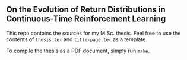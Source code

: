 On the Evolution of Return Distributions in Continuous-Time Reinforcement Learning
----------------------------------------------------------------------------------

This repo contains the sources for my M.Sc. thesis. Feel free to use the
contents of `thesis.tex` and `title-page.tex` as a template.

To compile the thesis as a PDF document, simply run `make`.
